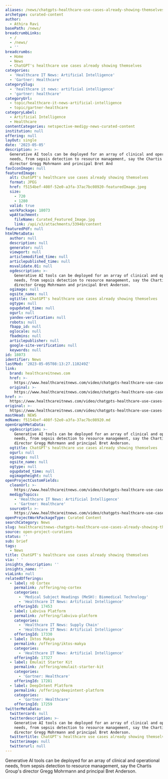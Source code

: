 ```yaml
---
aliases: /news/chatgpts-healthcare-use-cases-already-showing-themselves
archetype: curated-content
author:
  - Athira Ravi
basePath: /news/
breadcrumbLinks:
  - /
  - /news/
  - ''
breadcrumbs:
  - Home
  - News
  - ChatGPT's healthcare use cases already showing themselves
categories:
  - 'Healthcare IT News: Artificial Intelligence'
  - 'Gartner: Healthcare'
categorySlug:
  - 'healthcare it news: artificial intelligence'
  - 'gartner: healthcare'
categoryUrl:
  - topic/healthcare-it-news-artificial-intelligence
  - topic/gartner-healthcare
categoryLabel:
  - Artificial Intelligence
  - Healthcare
contentCategories: netspective-medigy-news-curated-content
institution: null
offering: null
layOut: single
date: '2023-05-05'
description: >-
  Generative AI tools can be deployed for an array of clinical and operational
  needs, from sepsis detection to resource management, say the Chartis Group's
  director Gregg Mohrmann and principal Bret And
favIconImage: null
featuredImage:
  alt: ChatGPT's healthcare use cases already showing themselves
  format: JPEG
  href: f5154bef-408f-52e0-a3fa-37ac7bc08920-featuredImage.jpeg
  size:
    - 720
    - 1280
  valid: true
  workPackage: 18073
  wpAttachment:
    fileName: Curated_Featured_Image.jpg
    link: /api/v3/attachments/33940/content
featuredPdf: null
htmlMetaData:
  author: null
  description: null
  generator: null
  viewport: null
  articlemodified_time: null
  articlepublished_time: null
  msvalidate.01: null
  ogdescription: >-
    Generative AI tools can be deployed for an array of clinical and operational
    needs, from sepsis detection to resource management, say the Chartis Group's
    director Gregg Mohrmann and principal Bret Anderson.
  ogimage: null
  ogsite_name: null
  ogtitle: ChatGPT's healthcare use cases already showing themselves
  ogtype: null
  ogupdated_time: null
  ogurl: null
  yandex-verification: null
  robots: null
  fbapp_id: null
  oglocale: null
  fbadmins: null
  articlepublisher: null
  google-site-verification: null
  keywords: null
id: 18073
identifier: News
lastMod: '2023-05-05T08:13:27.110249Z'
link:
  brand: healthcareitnews.com
  href: >-
    https://www.healthcareitnews.com/video/chatgpts-healthcare-use-cases-already-showing-themselves
  original: >-
    https://www.healthcareitnews.com/video/chatgpts-healthcare-use-cases-already-showing-themselves
href: >-
  https://www.healthcareitnews.com/video/chatgpts-healthcare-use-cases-already-showing-themselves
original: >-
  https://www.healthcareitnews.com/video/chatgpts-healthcare-use-cases-already-showing-themselves
mastHead: NEWS
mdName: f5154bef-408f-52e0-a3fa-37ac7bc08920.md
openGraphMetaData:
  ogdescription: >-
    Generative AI tools can be deployed for an array of clinical and operational
    needs, from sepsis detection to resource management, say the Chartis Group's
    director Gregg Mohrmann and principal Bret Anderson.
  ogtitle: ChatGPT's healthcare use cases already showing themselves
  ogurl: null
  ogimage: null
  ogsite_name: null
  ogtype: null
  ogupdated_time: null
  ogimageheight: null
openProjectCustomFields:
  cleanUrl: >-
    https://www.healthcareitnews.com/video/chatgpts-healthcare-use-cases-already-showing-themselves
  medigyTopics:
    - 'Healthcare IT News: Artificial Intelligence'
    - 'Gartner: Healthcare'
  sourceUrl: >-
    https://www.healthcareitnews.com/video/chatgpts-healthcare-use-cases-already-showing-themselves
openProjectWorkPackageType: Curated Content
searchCategory: News
slug: healthcareitnews-chatgpts-healthcare-use-cases-already-showing-themselves
source: open-project-curations
status: ''
sub: brief
tags:
  - News
title: ChatGPT's healthcare use cases already showing themselves
via: ' '
insights_description: ''
insights_name: ''
viaLink: null
relatedOfferings:
  - label: nQ Cortex
    permalink: /offering/nq-cortex
    categories:
      - 'Medical Subject Headings (MeSH): Biomedical Technology'
      - 'Healthcare IT News: Artificial Intelligence'
    offeringId: 17453
  - label: Labviva Platform
    permalink: /offering/labviva-platform
    categories:
      - 'Healthcare IT News: Supply Chain'
      - 'Healthcare IT News: Artificial Intelligence'
    offeringId: 17330
  - label: Iktos Makya
    permalink: /offering/iktos-makya
    categories:
      - 'Healthcare IT News: Artificial Intelligence'
    offeringId: 17327
  - label: Emulait Starter Kit
    permalink: /offering/emulait-starter-kit
    categories:
      - 'Gartner: Healthcare'
    offeringId: 17281
  - label: DeepIntent Platform
    permalink: /offering/deepintent-platform
    categories:
      - 'Gartner: Healthcare'
    offeringId: 17259
twitterMetaData:
  twittercard: null
  twitterdescription: >-
    Generative AI tools can be deployed for an array of clinical and operational
    needs, from sepsis detection to resource management, say the Chartis Group's
    director Gregg Mohrmann and principal Bret Anderson.
  twittertitle: ChatGPT's healthcare use cases already showing themselves
  twitterimage: null
  twitterurl: null
---
```

<p>Generative AI tools can be deployed for an array of clinical and operational needs, from sepsis detection to resource management, say the Chartis Group's director Gregg Mohrmann and principal Bret Anderson.</p>
